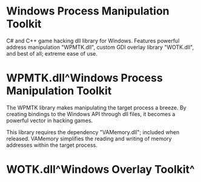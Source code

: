 # Windows Process Manipulation Toolkit
C# and C++ game hacking dll library for Windows. Features powerful address manipulation "WPMTK.dll", custom GDI overlay library "WOTK.dll", and best of all; extreme ease of use.

# WPMTK.dll^Windows Process Manipulation Toolkit
The WPMTK library makes manipulating the target process a breeze. By creating bindings to the Windows API through dll files, it becomes a powerful vector in hacking games.

This library requires the dependency "VAMemory.dll"; included when released. VAMemory simplifies the reading and writing of memory addresses within the target process.

# WOTK.dll^Windows Overlay Toolkit^
